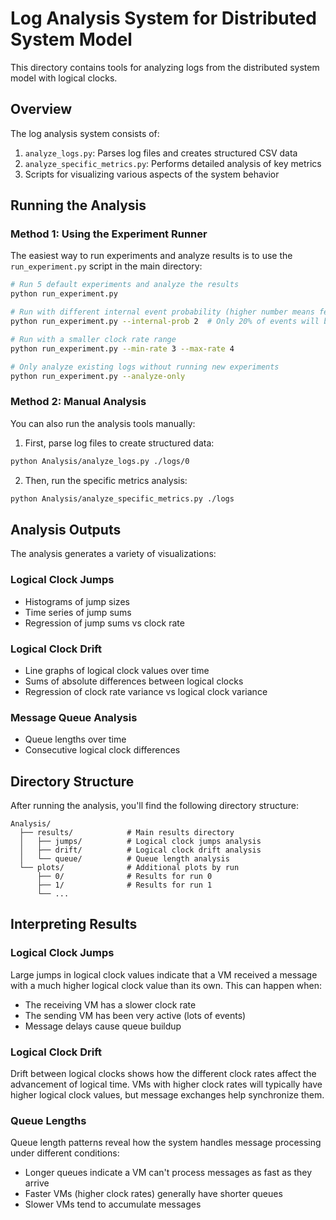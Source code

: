 # Log Analysis System for Distributed System Model

This directory contains tools for analyzing logs from the distributed system model with logical clocks.

## Overview

The log analysis system consists of:

1. `analyze_logs.py`: Parses log files and creates structured CSV data
2. `analyze_specific_metrics.py`: Performs detailed analysis of key metrics
3. Scripts for visualizing various aspects of the system behavior

## Running the Analysis

### Method 1: Using the Experiment Runner

The easiest way to run experiments and analyze results is to use the `run_experiment.py` script in the main directory:

```bash
# Run 5 default experiments and analyze the results
python run_experiment.py

# Run with different internal event probability (higher number means fewer internal events)
python run_experiment.py --internal-prob 2  # Only 20% of events will be internal

# Run with a smaller clock rate range
python run_experiment.py --min-rate 3 --max-rate 4

# Only analyze existing logs without running new experiments
python run_experiment.py --analyze-only
```

### Method 2: Manual Analysis

You can also run the analysis tools manually:

1. First, parse log files to create structured data:

```bash
python Analysis/analyze_logs.py ./logs/0
```

2. Then, run the specific metrics analysis:

```bash
python Analysis/analyze_specific_metrics.py ./logs
```

## Analysis Outputs

The analysis generates a variety of visualizations:

### Logical Clock Jumps

- Histograms of jump sizes
- Time series of jump sums
- Regression of jump sums vs clock rate

### Logical Clock Drift

- Line graphs of logical clock values over time
- Sums of absolute differences between logical clocks
- Regression of clock rate variance vs logical clock variance

### Message Queue Analysis

- Queue lengths over time
- Consecutive logical clock differences

## Directory Structure

After running the analysis, you'll find the following directory structure:

```
Analysis/
  ├── results/            # Main results directory
  │   ├── jumps/          # Logical clock jumps analysis
  │   ├── drift/          # Logical clock drift analysis
  │   └── queue/          # Queue length analysis
  └── plots/              # Additional plots by run
      ├── 0/              # Results for run 0
      ├── 1/              # Results for run 1
      └── ...
```

## Interpreting Results

### Logical Clock Jumps

Large jumps in logical clock values indicate that a VM received a message with a much higher logical clock value than its own. This can happen when:

- The receiving VM has a slower clock rate
- The sending VM has been very active (lots of events)
- Message delays cause queue buildup

### Logical Clock Drift

Drift between logical clocks shows how the different clock rates affect the advancement of logical time. VMs with higher clock rates will typically have higher logical clock values, but message exchanges help synchronize them.

### Queue Lengths

Queue length patterns reveal how the system handles message processing under different conditions:

- Longer queues indicate a VM can't process messages as fast as they arrive
- Faster VMs (higher clock rates) generally have shorter queues
- Slower VMs tend to accumulate messages 